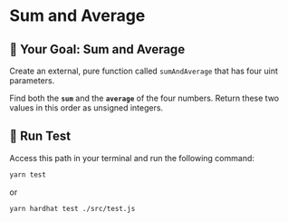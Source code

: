 # Sum and Average

## 🏁 Your Goal: Sum and Average

Create an external, pure function called `sumAndAverage` that has four uint parameters.

Find both the **`sum`** and the **`average`** of the four numbers. Return these two values in this order as unsigned integers.

## 🧪 Run Test

Access this path in your terminal and run the following command:

```bash
yarn test
```
or

```bash
yarn hardhat test ./src/test.js
```